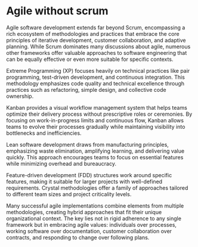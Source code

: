 # Agile without scrum

Agile software development extends far beyond Scrum, encompassing a rich ecosystem of methodologies and practices that embrace the core principles of iterative development, customer collaboration, and adaptive planning. While Scrum dominates many discussions about agile, numerous other frameworks offer valuable approaches to software engineering that can be equally effective or even more suitable for specific contexts.

Extreme Programming (XP) focuses heavily on technical practices like pair programming, test-driven development, and continuous integration. This methodology emphasizes code quality and technical excellence through practices such as refactoring, simple design, and collective code ownership. 

Kanban provides a visual workflow management system that helps teams optimize their delivery process without prescriptive roles or ceremonies. By focusing on work-in-progress limits and continuous flow, Kanban allows teams to evolve their processes gradually while maintaining visibility into bottlenecks and inefficiencies.

Lean software development draws from manufacturing principles, emphasizing waste elimination, amplifying learning, and delivering value quickly. This approach encourages teams to focus on essential features while minimizing overhead and bureaucracy.

Feature-driven development (FDD) structures work around specific features, making it suitable for larger projects with well-defined requirements. Crystal methodologies offer a family of approaches tailored to different team sizes and project criticality levels.

Many successful agile implementations combine elements from multiple methodologies, creating hybrid approaches that fit their unique organizational context. The key lies not in rigid adherence to any single framework but in embracing agile values: individuals over processes, working software over documentation, customer collaboration over contracts, and responding to change over following plans.
